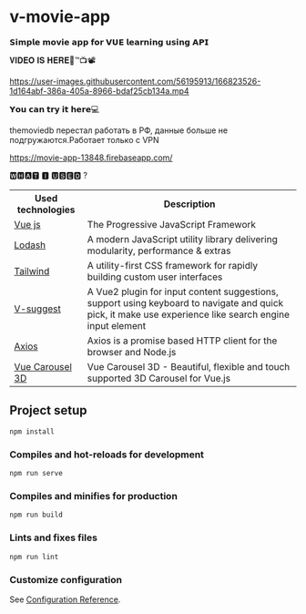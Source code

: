 # v-movie-app
𝗦𝗶𝗺𝗽𝗹𝗲 𝗺𝗼𝘃𝗶𝗲 𝗮𝗽𝗽  𝗳𝗼𝗿 𝗩𝗨𝗘 𝗹𝗲𝗮𝗿𝗻𝗶𝗻𝗴 𝘂𝘀𝗶𝗻𝗴 𝗔𝗣𝗜

𝐕𝐈𝐃𝐄𝐎 𝐈𝐒 𝐇𝐄𝐑𝐄🌈™📺📽

https://user-images.githubusercontent.com/56195913/166823526-1d164abf-386a-405a-8966-bdaf25cb134a.mp4


𝗬𝗼𝘂 𝗰𝗮𝗻 𝘁𝗿𝘆 𝗶𝘁 𝗵𝗲𝗿𝗲💻

themoviedb перестал работать в РФ, данные больше не подгружаются.Работает только с VPN

https://movie-app-13848.firebaseapp.com/

🆆🅷🅰🆃 🅸 🆄🆂🅴🅳 ?


<table>
  <tr>
    <th>Used technologies</th>
    <th class="test">Description</th>
  </tr>
 
  <tr>
    <td><a href="https://ru.vuejs.org">Vue js</a></td>
    <td>The Progressive
JavaScript Framework</td>
  </tr>
 
  
   <tr>
    <td><a href="https://lodash.com/">Lodash</a></td>
    <td>A modern JavaScript utility library delivering modularity, performance & extras</td>
  </tr>
  
  <tr>
    <td><a href="https://tailwindcss.com">Tailwind</a></td>
    <td>A utility-first CSS framework for rapidly building custom user interfaces</td>
  </tr>
  
  <tr>
    <td><a href="https://www.npmjs.com/package/v-suggest">V-suggest</a></td>
    <td>A Vue2 plugin for input content suggestions, support using keyboard to navigate and quick pick,
it make use experience like search engine input element</td>
  </tr>
  
  <tr>
    <td><a href="https://github.com/axios/axios">Axios</a></td>
    <td>Axios is a promise based HTTP client for the browser and Node.js</td>
  </tr>
  
  <tr>
    <td><a href="https://wlada.github.io/vue-carousel-3d/">Vue Carousel 3D</a></td>
    <td>Vue Carousel 3D - Beautiful, flexible and touch supported 3D Carousel for Vue.js</td>
  </tr>
</table>

## Project setup
```
npm install
```

### Compiles and hot-reloads for development
```
npm run serve
```

### Compiles and minifies for production
```
npm run build
```

### Lints and fixes files
```
npm run lint
```

### Customize configuration
See [Configuration Reference](https://cli.vuejs.org/config/).

